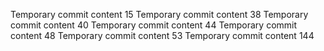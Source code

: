 Temporary commit content 15
Temporary commit content 38
Temporary commit content 40
Temporary commit content 44
Temporary commit content 48
Temporary commit content 53
Temporary commit content 144
